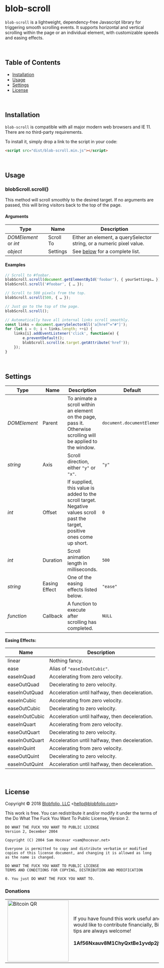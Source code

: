 # blob-scroll

`blob-scroll` is a lightweight, dependency-free Javascript library for triggering smooth scrolling events. It supports horizontal and vertical scrolling within the page or an individual element, with customizable speeds and easing effects.

&nbsp;

## Table of Contents

 * [Installation](#installation)
 * [Usage](#usage)
 * [Settings](#settings)
 * [License](#license)

&nbsp;

## Installation

`blob-scroll` is compatible with all major modern web browsers and IE 11. There are no third-party requirements.

To install it, simply drop a link to the script in your code:

```html
<script src="dist/blob-scroll.min.js"></script>
```

&nbsp;

## Usage

### blobScroll.scroll()

This method will scroll smoothly to the desired target. If no arguments are passed, this will bring visitors back to the top of the page.

#### Arguments

| Type | Name | Description |
| ---- | ---- | ----------- |
| *DOMElement* or *int* | Scroll To | Either an element, a querySelector string, or a numeric pixel value. |
| *object* | Settings | See [below](#settings) for a complete list. |

#### Examples

```js
// Scroll to #foobar.
blobScroll.scroll(document.getElementById('foobar'), { yourSettings… });
blobScroll.scroll('#foobar', { … });

// Scroll to 500 pixels from the top.
blobScroll.scroll(500, { … });

// Just go to the top of the page.
blobScroll.scroll();

// Automatically have all internal links scroll smoothly.
const links = document.querySelectorAll('a[href^="#"]');
for (let i = 0; i < links.length; ++i) {
    links[i].addEventListener('click', function(e) {
        e.preventDefault();
        blobScroll.scroll(e.target.getAttribute('href'));
    });    
}
```

&nbsp;

## Settings

| Type | Name | Description | Default |
| ---- | ---- | ----------- | ------- |
| *DOMElement* | Parent | To animate a scroll within an element on the page, pass it. Otherwise scrolling will be applied to the window. | `document.documentElement` |
| *string* | Axis | Scroll direction, either `"y"` or `"x"`. | `"y"` |
| *int* | Offset | If supplied, this value is added to the scroll target. Negative values scroll past the target, positive ones come up short. | `0` |
| *int* | Duration | Scroll animation length in milliseconds. | `500` |
| *string* | Easing Effect | One of the easing effects listed below. | `"ease"` |
| *function* | Callback | A function to execute after scrolling has completed. | `NULL` |

**Easing Effects:**

| Name | Description |
| ---- | ----------- |
| linear | Nothing fancy. |
| ease | Alias of `"easeInOutCubic"`. |
| easeInQuad | Accelerating from zero velocity. |
| easeOutQuad | Decelerating to zero velocity. |
| easeInOutQuad | Acceleration until halfway, then deceleration. |
| easeInCubic | Accelerating from zero velocity. |
| easeOutCubic | Decelerating to zero velocity. |
| easeInOutCubic | Acceleration until halfway, then deceleration. |
| easeInQuart | Accelerating from zero velocity. |
| easeOutQuart | Decelerating to zero velocity. |
| easeInOutQuart | Acceleration until halfway, then deceleration. |
| easeInQuint | Accelerating from zero velocity. |
| easeOutQuint | Decelerating to zero velocity. |
| easeInOutQuint | Acceleration until halfway, then deceleration. |

&nbsp;

## License

Copyright © 2018 [Blobfolio, LLC](https://blobfolio.com) &lt;hello@blobfolio.com&gt;

This work is free. You can redistribute it and/or modify it under the terms of the Do What The Fuck You Want To Public License, Version 2.

    DO WHAT THE FUCK YOU WANT TO PUBLIC LICENSE
    Version 2, December 2004
    
    Copyright (C) 2004 Sam Hocevar <sam@hocevar.net>
    
    Everyone is permitted to copy and distribute verbatim or modified
    copies of this license document, and changing it is allowed as long
    as the name is changed.
    
    DO WHAT THE FUCK YOU WANT TO PUBLIC LICENSE
    TERMS AND CONDITIONS FOR COPYING, DISTRIBUTION AND MODIFICATION
    
    0. You just DO WHAT THE FUCK YOU WANT TO.

### Donations

<table>
  <tbody>
    <tr>
      <td width="200"><img src="https://blobfolio.com/wp-content/themes/b3/svg/btc-github.svg" width="200" height="200" alt="Bitcoin QR" /></td>
      <td width="450">If you have found this work useful and would like to contribute financially, Bitcoin tips are always welcome!<br /><br /><strong>1Af56Nxauv8M1ChyQxtBe1yvdp2jtaB1GF</strong></td>
    </tr>
  </tbody>
</table>

